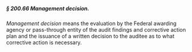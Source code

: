 ##### § 200.66 Management decision. #####

*Management decision* means the evaluation by the Federal awarding agency or pass-through entity of the audit findings and corrective action plan and the issuance of a written decision to the auditee as to what corrective action is necessary.